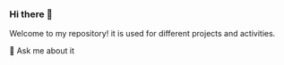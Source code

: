 ### Hi there 👋


Welcome to my repository!
it is used for different projects and activities.

💬 Ask me about it
